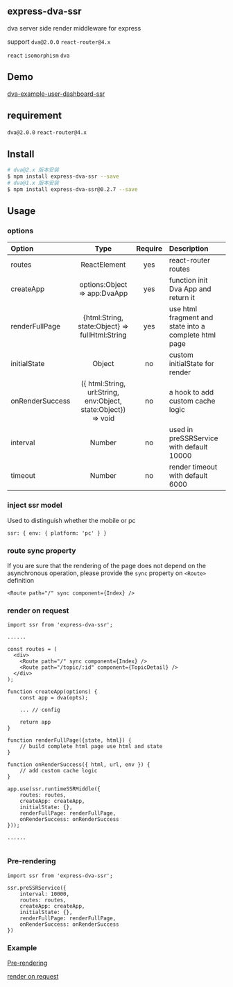 ## express-dva-ssr

dva server side render middleware for express

support `dva@2.0.0` `react-router@4.x`

`react` `isomorphism` `dva`

## Demo

[dva-example-user-dashboard-ssr](https://github.com/alexayan/dva-example-user-dashboard-ssr)

## requirement

`dva@2.0.0` `react-router@4.x`

## Install

``` bash
# dva@2.x 版本安装
$ npm install express-dva-ssr --save
# dva@1.x 版本安装
$ npm install express-dva-ssr@0.2.7 --save
```
## Usage

### options

Option | Type | Require | Description
:--- | :---: | :---: | :--- 
routes | ReactElement | yes | react-router routes
createApp | options:Object => app:DvaApp | yes | function init Dva App and return it
renderFullPage | {html:String, state:Object} => fullHtml:String | yes | use html fragment and state into a complete html page
initialState | Object | no | custom initialState for render
onRenderSuccess | ({ html:String, url:String, env:Object, state:Object}) => void | no | a hook to add custom cache logic
interval | Number | no | used in preSSRService with default 10000
timeout | Number | no | render timeout with default 6000

### inject ssr model

Used to distinguish whether the mobile or pc

`ssr: { env: { platform: 'pc' } }`

### route sync property

If you are sure that the rendering of the page does not depend on the asynchronous operation, please provide the `sync` property on `<Route>` definition

`<Route path="/" sync component={Index} />`

### render on request

``` node
import ssr from 'express-dva-ssr';

......

const routes = (
  <div>
  	<Route path="/" sync component={Index} />
    <Route path="/topic/:id" component={TopicDetail} />
  </div>
);

function createApp(options) {
	const app = dva(opts);
	
	... // config
	
	return app
}

function renderFullPage({state, html}) {
	// build complete html page use html and state
}

function onRenderSuccess({ html, url, env }) {
	// add custom cache logic
}

app.use(ssr.runtimeSSRMiddle({
	routes: routes,
	createApp: createApp,
	initialState: {},
	renderFullPage: renderFullPage,
	onRenderSuccess: onRenderSuccess
}));

......


```

### Pre-rendering

```node
import ssr from 'express-dva-ssr';

ssr.preSSRService({
	interval: 10000,
	routes: routes,
	createApp: createApp,
	initialState: {},
	renderFullPage: renderFullPage,
	onRenderSuccess: onRenderSuccess
})

```

### Example

[Pre-rendering](https://readhub.me/)

[render on request](https://readhub.me/topic/2TbaNZPwbxM)



